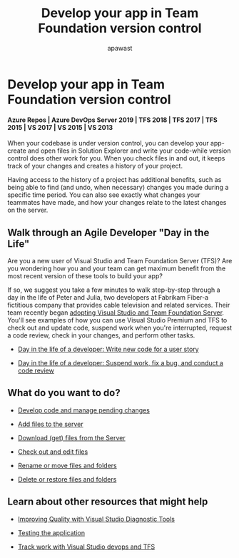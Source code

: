 ﻿---
title: Develop your app in Team Foundation version control
titleSuffix: Azure Repos
description: Develop your app in Team Foundation version control
ms.assetid: 8535caa8-584a-454b-8c71-ce0cd362d9b1
ms.technology: devops-code-tfvc
ms.author: apawast
author: apawast
ms.topic: conceptual
ms.date: 08/10/2016
monikerRange: '>= tfs-2015'
---

# Develop your app in Team Foundation version control

#### Azure Repos | Azure DevOps Server 2019 | TFS 2018 | TFS 2017 | TFS 2015 | VS 2017 | VS 2015 | VS 2013

When your codebase is under version control, you can develop your app-create and open files in Solution Explorer and write your code-while version control does other work for you. When you check files in and out, it keeps track of your changes and creates a history of your project.

Having access to the history of a project has additional benefits, such as being able to find (and undo, when necessary) changes you made during a specific time period. You can also see exactly what changes your teammates have made, and how your changes relate to the latest changes on the server.

## Walk through an Agile Developer "Day in the Life"

Are you a new user of Visual Studio and Team Foundation Server (TFS)? Are you wondering how you and your team can get maximum benefit from the most recent version of these tools to build your app?

If so, we suggest you take a few minutes to walk step-by-step through a day in the life of Peter and Julia, two developers at Fabrikam Fiber-a fictitious company that provides cable television and related services. Their team recently began [adopting Visual Studio and Team Foundation Server](https://msdn.microsoft.com/library/dd286491). You'll see examples of how you can use Visual Studio Premium and TFS to check out and update code, suspend work when you're interrupted, request a code review, check in your changes, and perform other tasks.

- [Day in the life of a developer: Write new code for a user story](day-life-alm-developer-write-new-code-user-story.md)

- [Day in the life of a developer: Suspend work, fix a bug, and conduct a code review](day-life-alm-developer-suspend-work-fix-bug-conduct-code-review.md)

## What do you want to do?

- [Develop code and manage pending changes](develop-code-manage-pending-changes.md)

- [Add files to the server](add-files-server.md)

- [Download (get) files from the Server](download-get-files-from-server.md)

- [Check out and edit files](check-out-edit-files.md)

- [Rename or move files and folders](rename-move-files-folders.md)

- [Delete or restore files and folders](delete-restore-files-folders.md)

## Learn about other resources that might help

- [Improving Quality with Visual Studio Diagnostic Tools](https://msdn.microsoft.com/library/dd264943)

- [Testing the application](../../test/index.yml)

- [Track work with Visual Studio devops and TFS](../../boards/get-started/what-is-azure-boards.md)
